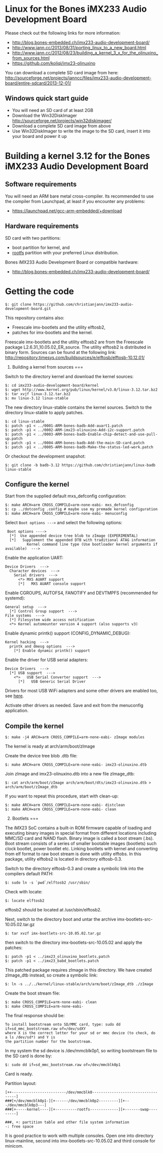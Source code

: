 
Linux for the Bones iMX233 Audio Development Board
===

Please check out the following links for more information:

- http://blog.bones-embedded.ch/imx233-audio-development-board/
- http://www.jann.cc/2013/08/31/porting_linux_to_a_new_board.html
- http://www.jann.cc/2012/08/23/building_a_kernel_3_x_for_the_olinuxino_from_sources.html
- https://github.com/koliqi/imx23-olinuxino

You can download a complete SD card image from here:
http://sourceforge.net/projects/janncc/files/imx233-audio-development-board/entire-sdcard/2013-12-01/

Windows quick start guide
---

* You will need an SD card of at least 2GB
* Download the Win32DiskImager http://sourceforge.net/projects/win32diskimager/
* Download a complete SD card image from above
* Use Win32DiskImager to write the image to the SD card, insert it into your board
  and power it up

Building a kernel 3.12 for the Bones iMX233 Audio Development Board
===

Software requirements
---

You will need an ARM bare metal cross-compiler. Its recommended to use the compiler 
from Launchpad, at least if you encounter any problems:
- https://launchpad.net/gcc-arm-embedded/+download


Hardware requirements
---

SD card with two partitions:
- boot partition for kernel, and 
- [rootfs](Root-Filesystem.md) partition with your preferred Linux distribution.

Bones iMX233 Audio Development Board or compatible hardware:
- http://blog.bones-embedded.ch/imx233-audio-development-board/

Getting the code
===
```
$: git clone https://github.com/christianjann/imx233-audio-development-board.git
```

This repository contains also:
* Freescale imx-bootlets and the utility elftosb2,
* patches for imx-bootlets and the kernel.

Freescale imx-bootlets and the utility elftosb2 are from the Freescale package L2.6.31_10.05.02_ER_source.
The utility elftosb2 is distributed in binary form. Sources can be found at the following link:
http://repository.timesys.com/buildsources/e/elftosb/elftosb-10.12.01/


1) Building a kernel from sources
===

Switch to the directory kernel and download the kernel sources:
```
$: cd imx233-audio-development-board/kernel
$: wget http://www.kernel.org/pub/linux/kernel/v3.0/linux-3.12.tar.bz2
$: tar xvjf linux-3.12.tar.bz2
$: mv linux-3.12 linux-stable
```

The new directory linux-stable contains the kernel sources. Switch to the directory linux-stable to apply patches.
```
$: cd linux-stable
$: patch -p1 < ../0001-ARM-bones-badb-Add-auart1.patch
$: patch -p1 < ../0002-ARM-imx23-olinuxino-Add-i2c-support.patch
$: patch -p1 < ../0003-ARM-bones-badb-Enable-chip-detect-and-use-pull-up.patch
$: patch -p1 < ../0004-ARM-bones-badb-Add-the-main-SD-card.patch
$: patch -p1 < ../0005-ARM-bones-badb-Make-the-status-led-work.patch
```

Or checkout the development snapshot:
```
$: git clone -b badb-3.12 https://github.com/christianjann/linux-badb linux-stable
```

Configure the kernel
---
Start from the supplied default mxs_defconfig configuration:
```
$: make ARCH=arm CROSS_COMPILE=arm-none-eabi- mxs_defconfig
$: cp ../dotconfig .config # maybe use my premade kernel configuration
$: make ARCH=arm CROSS_COMPILE=arm-none-eabi- menuconfig
```
Select `Boot options --->` and select the following options:
```
 Boot options ---->
  [*]  Use appended device tree blob to zImage (EXPERIMENTAL)
  [*]   Supplement the appended DTB with traditional ATAG information
          Kernel command line type (Use bootloader kernel arguments if available)  --->
```

Enable the application UART:
```
Device Drivers  --->
  Character devices  --->
    Serial drivers  --->
      <*> MXS AUART support
      [*]   MXS AUART console support
```

Enable CGROUPS, AUTOFS4, FANOTIFY and DEVTMPFS (recommended for systemd):
```
General setup  --->
  [*] Control Group support  --->
File systems  --->
  [*] Filesystem wide access notification
  <*> Kernel automounter version 4 support (also supports v3)
```

Enable dynamic printk() support (CONFIG_DYNAMIC_DEBUG):
```
Kernel hacking  --->
  printk and dmesg options  --->
    [*] Enable dynamic printk() support
```

Enable the driver for USB serial adapters:
```
Device Drivers  --->
  [*] USB support  --->
    <*>   USB Serial Converter support  --->
      [*]   USB Generic Serial Driver
```

Drivers for most USB WiFi adapters and some other drivers are enabled too, see [here](http://www.jann.cc/2012/08/23/building_a_kernel_3_x_for_the_olinuxino_from_sources.html).

Activate other drivers as needed. Save and exit from the menuconfig application.

Compile the kernel
---
```
$: make -j4 ARCH=arm CROSS_COMPILE=arm-none-eabi- zImage modules
```
The kernel is ready at arch/arm/boot/zImage

Create the device tree blob .dtb file:
```
$: make ARCH=arm CROSS_COMPILE=arm-none-eabi- imx23-olinuxino.dtb
```
Join zImage and imx23-olinuxino.dtb into a new file zImage_dtb:
```
$: cat arch/arm/boot/zImage arch/arm/boot/dts/imx23-olinuxino.dtb > arch/arm/boot/zImage_dtb
```
If you want to repeat this procedure, start with clean-up:
```
$: make ARCH=arm CROSS_COMPILE=arm-none-eabi- distclean
$: make ARCH=arm CROSS_COMPILE=arm-none-eabi- clean
```

2) Bootlets
===

The iMX23 SoC contains a built-in ROM firmware capable of loading and
executing binary images in special format from different locations including
MMC/SD card and NAND flash. Binary image is called a boot stream (.bs).
Boot stream consists of a series of smaller bootable images (bootlets)
such clock bootlet, power bootlet etc.
Linking bootlets with kernel and converting from elf format to raw boot stream is
done with utility elftobs.
In this package, utility elftobs2 is located in directory elftosb-0.3.

Switch to the directory elftosb-0.3 and create a symbolic link into the compilers default
PATH:
```
$: sudo ln -s `pwd`/elftosb2 /usr/sbin/
```
Check with locate:
```
$: locate elftosb2
```
elftosb2 should be located at /usr/sbin/elftosb2.
 
Next, switch to the directory boot and untar the archive imx-bootlets-src-10.05.02.tar.gz
```
$: tar xvzf imx-bootlets-src-10.05.02.tar.gz
```
then switch to the directory imx-bootlets-src-10.05.02 and apply the patches:
```
$: patch -p1 < ../imx23_olinuxino_bootlets.patch
$: patch -p1 < ../imx23_babd_bootlets.patch
```
This patched package requires zImage in this directory. We have created
zImage_dtb instead, so create a symbolic link:
```
$: ln -s ../../kernel/linux-stable/arch/arm/boot/zImage_dtb ./zImage

```

Create the boot stream file:
```
$: make CROSS_COMPILE=arm-none-eabi- clean
$: make CROSS_COMPILE=arm-none-eabi-
```
The final response should be:
```
To install bootstream onto SD/MMC card, type: sudo dd if=sd_mmc_bootstream.raw of=/dev/sdXY
where X is the correct letter for your sd or mmc device (to check, do a ls /dev/sd*) and Y is 
the partition number for the bootstream.
```
In my system the sd device is /dev/mmcblk0p1, so writing bootstream file to the SD card is done by:
```
$: sudo dd if=sd_mmc_bootstream.raw of=/dev/mmcblk0p1
```
Card is ready.

Partition layout:
```
[++-------------------------/dev/mmcblk0-----------------------------------]
###[+/dev/mmcblk0p1-][+------/dev/mmcblk0p2---------][+---/dev/mmcblk0p3---]
###[+-----kernel----][+----------rootfs-------------][+-------swap---------]

###, +: partition table and other file system information
-: free space
```

It is good practice to work with multiple consoles. Open one into directory linux-mainline,
second into imx-bootlets-src-10.05.02 and third console for minicom.


